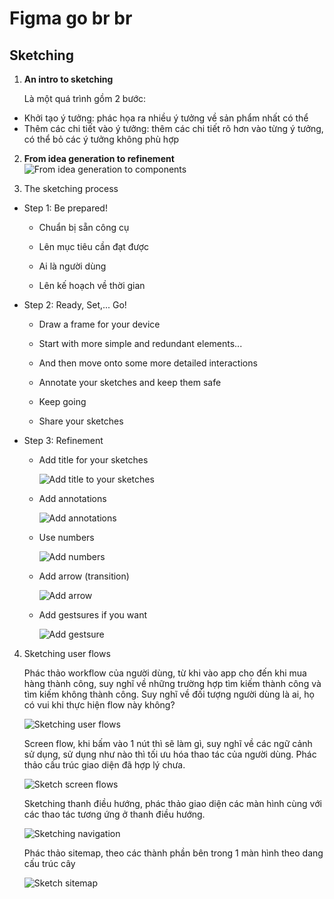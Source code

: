 # Figma go br br

## Sketching

1. **An intro to sketching**
   
   Là một quá trình gồm 2 bước:
- Khởi tạo ý tưởng: phác họa ra nhiều ý tưởng về sản phẩm nhất có thể
- Thêm các chi tiết vào ý tưởng: thêm các chi tiết rõ hơn vào từng ý tưởng, có thể bỏ các ý tưởng không phù hợp
2. **From idea generation to refinement**
   ![From idea generation to components](images/fromideatocomponent.png)

3. The sketching process
- Step 1: Be prepared!
  
  - Chuẩn bị sẵn công cụ 
  
  - Lên mục tiêu cần đạt được
  
  - Ai là người dùng
  
  - Lên kế hoạch về thời gian

- Step 2: Ready, Set,... Go!
  
  - Draw a frame for your device
  
  - Start with more simple and redundant elements...
  
  - And then move onto some more detailed interactions
  
  - Annotate your sketches and keep them safe
  
  - Keep going
  
  - Share your sketches

- Step 3: Refinement
  
  - Add title for your sketches
    
    ![Add title to your sketches](images/addtitletoyoursketch.png)
  
  - Add annotations
    
    ![Add annotations](images/addannotaiontoyoursketches.png)
  
  - Use numbers
    
    ![Add numbers](images/addnumberstoyoursketches.png)
  
  - Add arrow (transition)
    
    ![Add arrow](images/addarrowtoyoursketches.png)
  
  - Add gestsures if you want
    
    ![Add gestsure](images/addgestsureifyouwant.png)
4. Sketching user flows
   
   Phác thảo workflow của người dùng, từ khi vào app cho đến khi mua hàng thành công, suy nghĩ về những trường hợp tìm kiếm thành công và tìm kiếm không thành công. Suy nghĩ về đối tượng người dùng là ai, họ có vui khi thực hiện flow này không?
   
   ![Sketching user flows](images/sketchuserworkflow.png)
   
   Screen flow, khi bấm vào 1 nút thì sẽ làm gì, suy nghĩ về các ngữ cảnh sử dụng, sử dụng như nào thì tối ưu hóa thao tác của người dùng. Phác thảo cấu trúc giao diện đã hợp lý chưa.
   
   ![Sketch screen flows](images/sketchscreenflow.png)
   
   Sketching thanh điều hướng, phác thảo giao diện các màn hình cùng với các thao tác tương ứng ở thanh điều hướng.
   
   ![Sketching navigation](images/sketchnavigationbar.png)
   
   Phác thảo sitemap, theo các thành phần bên trong 1 màn hình theo dang cấu trúc cây
   
   ![Sketch sitemap](images/sketchsitemap.png)